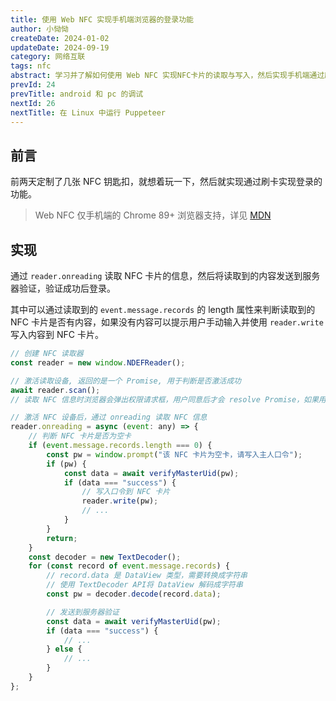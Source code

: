 ```yaml
---
title: 使用 Web NFC 实现手机端浏览器的登录功能
author: 小恸恸
createDate: 2024-01-02
updateDate: 2024-09-19
category: 网络互联
tags: nfc
abstract: 学习并了解如何使用 Web NFC 实现NFC卡片的读取与写入，然后实现手机端通过刷卡登录的功能。
prevId: 24
prevTitle: android 和 pc 的调试
nextId: 26
nextTitle: 在 Linux 中运行 Puppeteer
---
```


## 前言

前两天定制了几张 NFC 钥匙扣，就想着玩一下，然后就实现通过刷卡实现登录的功能。

> Web NFC 仅手机端的 Chrome 89+ 浏览器支持，详见 [MDN](https://developer.mozilla.org/en-US/docs/Web/API/Web_NFC_API#browser_compatibility)

## 实现

通过 `reader.onreading` 读取 NFC 卡片的信息，然后将读取到的内容发送到服务器验证，验证成功后登录。

其中可以通过读取到的 `event.message.records` 的 length 属性来判断读取到的 NFC 卡片是否有内容，如果没有内容可以提示用户手动输入并使用 `reader.write` 写入内容到 NFC 卡片。

```js
// 创建 NFC 读取器
const reader = new window.NDEFReader();

// 激活读取设备, 返回的是一个 Promise, 用于判断是否激活成功
await reader.scan();
// 读取 NFC 信息时浏览器会弹出权限请求框，用户同意后才会 resolve Promise，如果用户拒绝，则会报错

// 激活 NFC 设备后，通过 onreading 读取 NFC 信息
reader.onreading = async (event: any) => {
	// 判断 NFC 卡片是否为空卡
	if (event.message.records.length === 0) {
		const pw = window.prompt("该 NFC 卡片为空卡，请写入主人口令");
		if (pw) {
			const data = await verifyMasterUid(pw);
			if (data === "success") {
				// 写入口令到 NFC 卡片
				reader.write(pw);
				// ...
			}
		}
		return;
	}
	const decoder = new TextDecoder();
	for (const record of event.message.records) {
		// record.data 是 DataView 类型，需要转换成字符串
		// 使用 TextDecoder API将 DataView 解码成字符串
		const pw = decoder.decode(record.data);

		// 发送到服务器验证
		const data = await verifyMasterUid(pw);
		if (data === "success") {
			// ...
		} else {
			// ...
		}
	}
};
```
